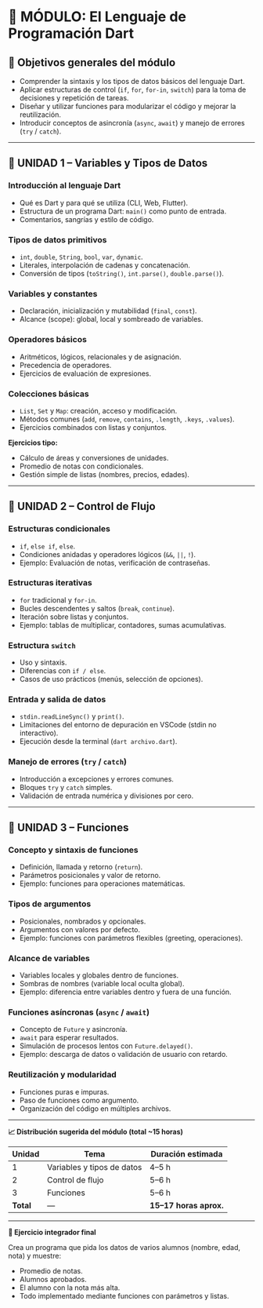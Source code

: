 # 📘 MÓDULO: El Lenguaje de Programación Dart

## 🎯 Objetivos generales del módulo

- Comprender la sintaxis y los tipos de datos básicos del lenguaje Dart.  
- Aplicar estructuras de control (`if`, `for`, `for-in`, `switch`) para la toma de decisiones y repetición de tareas.  
- Diseñar y utilizar funciones para modularizar el código y mejorar la reutilización.  
- Introducir conceptos de asincronía (`async`, `await`) y manejo de errores (`try` / `catch`).  

---

## 🔹 UNIDAD 1 – Variables y Tipos de Datos

### Introducción al lenguaje Dart

- Qué es Dart y para qué se utiliza (CLI, Web, Flutter).  
- Estructura de un programa Dart: `main()` como punto de entrada.  
- Comentarios, sangrías y estilo de código.  

### Tipos de datos primitivos

- `int`, `double`, `String`, `bool`, `var`, `dynamic`.  
- Literales, interpolación de cadenas y concatenación.  
- Conversión de tipos (`toString()`, `int.parse()`, `double.parse()`).  

### Variables y constantes

- Declaración, inicialización y mutabilidad (`final`, `const`).  
- Alcance (scope): global, local y sombreado de variables.  

### Operadores básicos

- Aritméticos, lógicos, relacionales y de asignación.  
- Precedencia de operadores.  
- Ejercicios de evaluación de expresiones.  

### Colecciones básicas

- `List`, `Set` y `Map`: creación, acceso y modificación.  
- Métodos comunes (`add`, `remove`, `contains`, `.length`, `.keys`, `.values`).  
- Ejercicios combinados con listas y conjuntos.  

**Ejercicios tipo:**

- Cálculo de áreas y conversiones de unidades.  
- Promedio de notas con condicionales.  
- Gestión simple de listas (nombres, precios, edades).  

---

## 🔸 UNIDAD 2 – Control de Flujo

### Estructuras condicionales

- `if`, `else if`, `else`.  
- Condiciones anidadas y operadores lógicos (`&&`, `||`, `!`).  
- Ejemplo: Evaluación de notas, verificación de contraseñas.  

### Estructuras iterativas

- `for` tradicional y `for-in`.  
- Bucles descendentes y saltos (`break`, `continue`).  
- Iteración sobre listas y conjuntos.  
- Ejemplo: tablas de multiplicar, contadores, sumas acumulativas.  

### Estructura `switch`

- Uso y sintaxis.  
- Diferencias con `if / else`.  
- Casos de uso prácticos (menús, selección de opciones).  

### Entrada y salida de datos

- `stdin.readLineSync()` y `print()`.  
- Limitaciones del entorno de depuración en VSCode (stdin no interactivo).  
- Ejecución desde la terminal (`dart archivo.dart`).  

### Manejo de errores (`try` / `catch`)

- Introducción a excepciones y errores comunes.  
- Bloques `try` y `catch` simples.  
- Validación de entrada numérica y divisiones por cero.  

---

## 🔹 UNIDAD 3 – Funciones

### Concepto y sintaxis de funciones

- Definición, llamada y retorno (`return`).  
- Parámetros posicionales y valor de retorno.  
- Ejemplo: funciones para operaciones matemáticas.  

### Tipos de argumentos

- Posicionales, nombrados y opcionales.  
- Argumentos con valores por defecto.  
- Ejemplo: funciones con parámetros flexibles (greeting, operaciones).  

### Alcance de variables

- Variables locales y globales dentro de funciones.  
- Sombras de nombres (variable local oculta global).  
- Ejemplo: diferencia entre variables dentro y fuera de una función.  

### Funciones asíncronas (`async` / `await`)

- Concepto de `Future` y asincronía.  
- `await` para esperar resultados.  
- Simulación de procesos lentos con `Future.delayed()`.  
- Ejemplo: descarga de datos o validación de usuario con retardo.  

### Reutilización y modularidad

- Funciones puras e impuras.  
- Paso de funciones como argumento.  
- Organización del código en múltiples archivos.  

---

**📈 Distribución sugerida del módulo (total ~15 horas)**  

| Unidad | Tema | Duración estimada |
|--------|------|-------------------|
| 1 | Variables y tipos de datos | 4–5 h |
| 2 | Control de flujo | 5–6 h |
| 3 | Funciones | 5–6 h |
| **Total** | — | **15–17 horas aprox.** |

---

**🧠 Ejercicio integrador final**

Crea un programa que pida los datos de varios alumnos (nombre, edad, nota) y muestre:

- Promedio de notas.  
- Alumnos aprobados.  
- El alumno con la nota más alta.  
- Todo implementado mediante funciones con parámetros y listas.  
